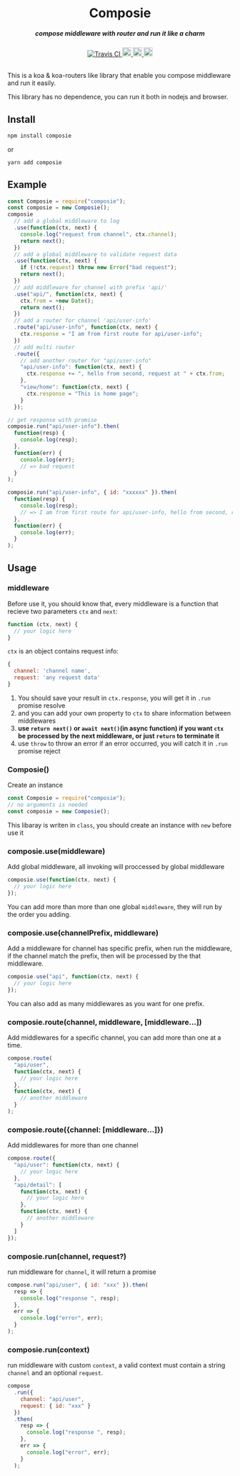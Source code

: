 <h1 align="center">Composie</h1>

<h5 align="center">compose middleware with router and run it like a charm </h5>
<div align="center">
  <a href="https://travis-ci.org/evecalm/composie">
    <img src="https://travis-ci.org/evecalm/composie.svg?branch=master" alt="Travis CI">
  </a>
  <a href="#readme">
    <img src="https://badges.frapsoft.com/typescript/code/typescript.svg?v=101" alt="code with typescript" height="20">
  </a>
  <a href="#readme">
    <img src="https://badge.fury.io/js/composie.svg" alt="npm version" height="20">
  </a>
  <a href="https://www.npmjs.com/package/composie">
    <img src="https://img.shields.io/npm/dm/composie.svg" alt="npm version" height="20">
  </a>
</div>

<br>

This is a koa & koa-routers like library that enable you compose middleware and run it easily.

This library has no dependence, you can run it both in nodejs and browser.

## Install

```sh
npm install composie
```

or

```sh
yarn add composie
```

## Example

```js
const Composie = require("composie");
const composie = new Composie();
composie
  // add a global middleware to log
  .use(function(ctx, next) {
    console.log("request from channel", ctx.channel);
    return next();
  })
  // add a global middleware to validate request data
  .use(function(ctx, next) {
    if (!ctx.request) throw new Error("bad request");
    return next();
  })
  // add middleware for channel with prefix 'api/'
  .use("api/", function(ctx, next) {
    ctx.from = +new Date();
    return next();
  })
  // add a router for channel 'api/user-info'
  .route("api/user-info", function(ctx, next) {
    ctx.response = "I am from first route for api/user-info";
  })
  // add multi router
  .route({
    // add another router for "api/user-info"
    "api/user-info": function(ctx, next) {
      ctx.response += ", hello from second, request at " + ctx.from;
    },
    "view/home": function(ctx, next) {
      ctx.response = "This is home page";
    }
  });

// get response with promise
composie.run("api/user-info").then(
  function(resp) {
    console.log(resp);
  },
  function(err) {
    console.log(err);
    // => bad request
  }
);

composie.run("api/user-info", { id: "xxxxxx" }).then(
  function(resp) {
    console.log(resp);
    // => I am from first route for api/user-info, hello from second, request at 1538209634315
  },
  function(err) {
    console.log(err);
  }
);
```

## Usage

### middleware

Before use it, you should know that, every middleware is a function that recieve two parameters `ctx` and `next`:

```js
function (ctx, next) {
  // your logic here
}
```

`ctx` is an object contains request info:

```js
{
  channel: 'channel name',
  request: 'any request data'
}
```

1. You should save your result in `ctx.response`, you will get it in `.run` promise resolve
2. and you can add your own property to `ctx` to share information between middlewares
3. **use `return next()` or `await next()`(in async function) if you want `ctx` be processed by the next middleware, or just `return` to terminate it**
4. use `throw` to throw an error if an error occurred, you will catch it in `.run` promise reject

### Composie()

Create an instance

```js
const Composie = require("composie");
// no arguments is needed
const composie = new Composie();
```

This libaray is writen in `class`, you should create an instance with `new` before use it

### composie.use(middleware)

Add global middleware, all invoking will proccessed by global middleware

```js
composie.use(function(ctx, next) {
  // your logic here
});
```

You can add more than more than one global `middleware`, they will run by the order you adding.

### composie.use(channelPrefix, middleware)

Add a middleware for channel has specific prefix, when run the middleware, if the channel match the prefix, then will be processed by the that middleware.

```js
composie.use("api", function(ctx, next) {
  // your logic here
});
```

You can also add as many middlewares as you want for one prefix.

### composie.route(channel, middleware, [middleware...])

Add middlewares for a specific channel, you can add more than one at a time.

```js
compose.route(
  "api/user",
  function(ctx, next) {
    // your logic here
  },
  function(ctx, next) {
    // another middleware
  }
);
```

### composie.route({channel: [middleware...]})

Add middlewares for more than one channel

```js
compose.route({
  "api/user": function(ctx, next) {
    // your logic here
  },
  "api/detail": [
    function(ctx, next) {
      // your logic here
    },
    function(ctx, next) {
      // another middleware
    }
  ]
});
```

### composie.run(channel, request?)

run middleware for `channel`, it will return a promise

```js
compose.run("api/user", { id: "xxx" }).then(
  resp => {
    console.log("response ", resp);
  },
  err => {
    console.log("error", err);
  }
);
```

### composie.run(context)

run middleware with custom `context`, a valid context must contain a string `channel` and an optional `request`.

```js
compose
  .run({
    channel: "api/user",
    request: { id: "xxx" }
  })
  .then(
    resp => {
      console.log("response ", resp);
    },
    err => {
      console.log("error", err);
    }
  );
```
